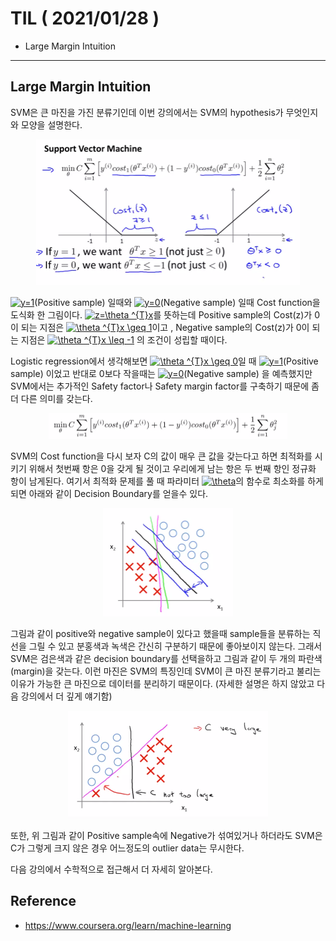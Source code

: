 # TIL ( 2021/01/28 )

- Large Margin Intuition

---

## Large Margin Intuition

SVM은 큰 마진을 가진 분류기인데 이번 강의에서는 SVM의 hypothesis가 무엇인지와 모양을 설명한다.

  

 <p align="center"><img src="../image/Machine/01.28/001.PNG" style="zoom:50%;"/></p>

<a href="https://www.codecogs.com/eqnedit.php?latex=y=1" target="_blank"><img src="https://latex.codecogs.com/gif.latex?y=1" title="y=1" /></a>(Positive sample) 일때와 <a href="https://www.codecogs.com/eqnedit.php?latex=y=0" target="_blank"><img src="https://latex.codecogs.com/gif.latex?y=0" title="y=0" /></a>(Negative sample) 일때 Cost function을 도식화 한 그림이다. <a href="https://www.codecogs.com/eqnedit.php?latex=z=\theta&space;^{T}x" target="_blank"><img src="https://latex.codecogs.com/gif.latex?z=\theta&space;^{T}x" title="z=\theta ^{T}x" /></a>를 뜻하는데 Positive sample의 Cost(z)가 0이 되는 지점은 <a href="https://www.codecogs.com/eqnedit.php?latex=\theta&space;^{T}x&space;\geq&space;1" target="_blank"><img src="https://latex.codecogs.com/gif.latex?\theta&space;^{T}x&space;\geq&space;1" title="\theta ^{T}x \geq 1" /></a>이고 , Negative sample의 Cost(z)가 0이 되는 지점은 <a href="https://www.codecogs.com/eqnedit.php?latex=\theta&space;^{T}x&space;\leq&space;-1" target="_blank"><img src="https://latex.codecogs.com/gif.latex?\theta&space;^{T}x&space;\leq&space;-1" title="\theta ^{T}x \leq -1" /></a> 의 조건이 성립할 때이다.

  

Logistic regression에서 생각해보면 <a href="https://www.codecogs.com/eqnedit.php?latex=\theta&space;^{T}x&space;\geq&space;0" target="_blank"><img src="https://latex.codecogs.com/gif.latex?\theta&space;^{T}x&space;\geq&space;0" title="\theta ^{T}x \geq 0" /></a>일 때 <a href="https://www.codecogs.com/eqnedit.php?latex=y=1" target="_blank"><img src="https://latex.codecogs.com/gif.latex?y=1" title="y=1" /></a>(Positive sample) 이었고 반대로 0보다 작을때는 <a href="https://www.codecogs.com/eqnedit.php?latex=y=0" target="_blank"><img src="https://latex.codecogs.com/gif.latex?y=0" title="y=0" /></a>(Negative sample) 을 예측했지만 SVM에서는 추가적인 Safety factor나 Safety margin factor를 구축하기 때문에 좀 더 다른 의미를 갖는다.

  

 <p align="center"><img src="../image/Machine/01.28/002.PNG" style="zoom:50%;"/></p>

SVM의 Cost function을 다시 보자 C의 값이 매우 큰 값을 갖는다고 하면 최적화를 시키기 위해서 첫번째 항은 0을 갖게 될 것이고 우리에게 남는 항은 두 번째 항인 정규화 항이 남게된다. 여기서 최적화 문제를 풀 때 파라미터 <a href="https://www.codecogs.com/eqnedit.php?latex=\theta" target="_blank"><img src="https://latex.codecogs.com/gif.latex?\theta" title="\theta" /></a>의 함수로 최소화를 하게 되면 아래와 같이 Decision Boundary를 얻을수 있다. 

  

 <p align="center"><img src="../image/Machine/01.28/003.PNG" style="zoom:50%;"/></p>

그림과 같이 positive와 negative sample이 있다고 했을때 sample들을 분류하는 직선을 그릴 수 있고 분홍색과 녹색은 간신히 구분하기 때문에 좋아보이지 않는다. 그래서 SVM은 검은색과 같은 decision boundary를 선택을하고 그림과 같이 두 개의 파란색(margin)을 갖는다. 이런 마진은 SVM의 특징인데 SVM이 큰 마진 분류기라고 불리는 이유가 가능한 큰 마진으로 데이터를 분리하기 때문이다. (자세한 설명은 하지 않았고 다음 강의에서 더 깊게 얘기함)

  

 <p align="center"><img src="../image/Machine/01.28/004.PNG" style="zoom:50%;"/></p>

또한, 위 그림과 같이 Positive sample속에 Negative가 섞여있거나 하더라도 SVM은 C가 그렇게 크지 않은 경우 어느정도의 outlier data는 무시한다.

  

다음 강의에서 수학적으로 접근해서 더 자세히 알아본다.

## Reference

- https://www.coursera.org/learn/machine-learning

